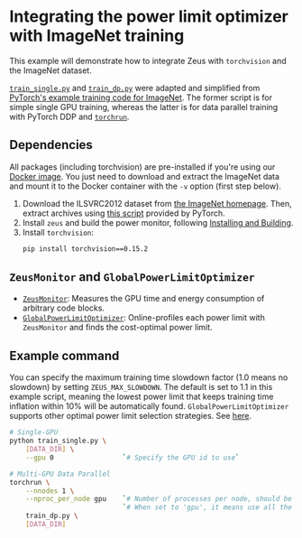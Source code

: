 # Integrating the power limit optimizer with ImageNet training

This example will demonstrate how to integrate Zeus with `torchvision` and the ImageNet dataset.

[`train_single.py`](train_single.py) and [`train_dp.py`](train_dp.py) were adapted and simplified from [PyTorch's example training code for ImageNet](https://github.com/pytorch/examples/blob/main/imagenet/main.py).
The former script is for simple single GPU training, whereas the latter is for data parallel training with PyTorch DDP and [`torchrun`](https://pytorch.org/docs/stable/elastic/run.html).

## Dependencies

All packages (including torchvision) are pre-installed if you're using our [Docker image](https://ml.energy/zeus/getting_started/environment/).
You just need to download and extract the ImageNet data and mount it to the Docker container with the `-v` option (first step below).

1. Download the ILSVRC2012 dataset from [the ImageNet homepage](http://www.image-net.org/).
    Then, extract archives using [this script](https://github.com/pytorch/examples/blob/main/imagenet/extract_ILSVRC.sh) provided by PyTorch.
1. Install `zeus` and build the power monitor, following [Installing and Building](https://ml.energy/zeus/getting_started/installing_and_building/).
1. Install `torchvision`:
    ```sh
    pip install torchvision==0.15.2
    ```

## `ZeusMonitor` and `GlobalPowerLimitOptimizer`

- [`ZeusMonitor`](http://ml.energy/zeus/reference/monitor/#zeus.monitor.ZeusMonitor): Measures the GPU time and energy consumption of arbitrary code blocks.
- [`GlobalPowerLimitOptimizer`](https://ml.energy/zeus/reference/optimizer/power_limit/#zeus.optimizer.power_limit.GlobalPowerLimitOptimizer): Online-profiles each power limit with `ZeusMonitor` and finds the cost-optimal power limit.

## Example command

You can specify the maximum training time slowdown factor (1.0 means no slowdown) by setting `ZEUS_MAX_SLOWDOWN`. The default is set to 1.1 in this example script, meaning the lowest power limit that keeps training time inflation within 10% will be automatically found.
`GlobalPowerLimitOptimizer` supports other optimal power limit selection strategies. See [here](https://ml.energy/zeus/reference/optimizer/power_limit).

```bash
# Single-GPU
python train_single.py \
    [DATA_DIR] \
    --gpu 0                 `# Specify the GPU id to use`

# Multi-GPU Data Parallel
torchrun \
    --nnodes 1 \
    --nproc_per_node gpu    `# Number of processes per node, should be equal to the number of GPUs.` \
                            `# When set to 'gpu', it means use all the GPUs available.` \
    train_dp.py \
    [DATA_DIR]
```
